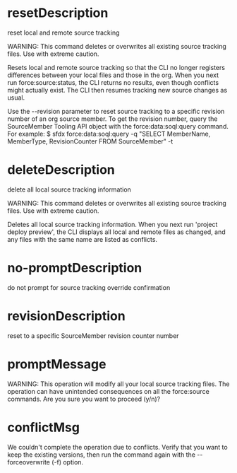 # resetDescription

reset local and remote source tracking

WARNING: This command deletes or overwrites all existing source tracking files. Use with extreme caution.

Resets local and remote source tracking so that the CLI no longer registers differences between your local files and those in the org. When you next run force:source:status, the CLI returns no results, even though conflicts might actually exist. The CLI then resumes tracking new source changes as usual.

Use the --revision parameter to reset source tracking to a specific revision number of an org source member. To get the revision number, query the SourceMember Tooling API object with the force:data:soql:query command. For example:
$ sfdx force:data:soql:query -q "SELECT MemberName, MemberType, RevisionCounter FROM SourceMember" -t

# deleteDescription

delete all local source tracking information

WARNING: This command deletes or overwrites all existing source tracking files. Use with extreme caution.

Deletes all local source tracking information. When you next run 'project deploy preview', the CLI displays all local and remote files as changed, and any files with the same name are listed as conflicts.

# no-promptDescription

do not prompt for source tracking override confirmation

# revisionDescription

reset to a specific SourceMember revision counter number

# promptMessage

WARNING: This operation will modify all your local source tracking files. The operation can have unintended consequences on all the force:source commands. Are you sure you want to proceed (y/n)?

# conflictMsg

We couldn't complete the operation due to conflicts. Verify that you want to keep the existing versions, then run the command again with the --forceoverwrite (-f) option.
